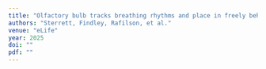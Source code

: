 ```yaml
---
title: "Olfactory bulb tracks breathing rhythms and place in freely behaving mice"
authors: "Sterrett, Findley, Rafilson, et al."
venue: "eLife"
year: 2025
doi: ""
pdf: ""
---
```

